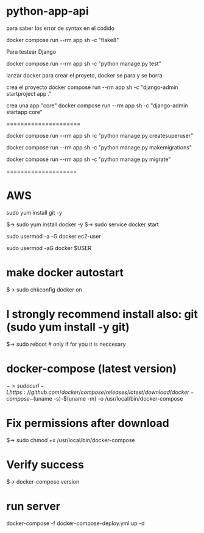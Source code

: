 # python-app-api

para saber los error de syntax en el codido

 docker compose run --rm app sh -c "flake8"

 Para testear Django

 docker compose run --rm app sh -c "python manage.py test"

lanzar docker para crear el proyeto, docker se para y se borra

crea el proyecto
docker compose run --rm app sh -c "django-admin startproject app ."

crea una app "core"
docker compose run --rm app sh -c "django-admin startapp core"

=====================

docker compose run --rm app sh -c "python manage.py createsuperuser"

docker compose run --rm app sh -c "python manage.py makemigrations"

docker compose run --rm app sh -c "python manage.py migrate"

====================

# AWS

sudo yum install git -y

$-> sudo yum install docker -y
$-> sudo service docker start

sudo usermod -a -G docker ec2-user

sudo usermod -aG docker $USER

# make docker  autostart
$-> sudo chkconfig docker on
# I strongly recommend install also: git (sudo yum install -y git)

$-> sudo reboot # only if for you it is neccesary


# docker-compose (latest version)
$-> sudo curl -L https://github.com/docker/compose/releases/latest/download/docker-compose-$(uname -s)-$(uname -m) -o /usr/local/bin/docker-compose
# Fix permissions after download
$-> sudo chmod +x /usr/local/bin/docker-compose
# Verify success
$-> docker-compose version

# run server
docker-compose -f docker-compose-deploy.yml up -d
